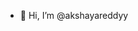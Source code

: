 - 👋 Hi, I’m @akshayareddyy

<!---
akshayareddyy/akshayareddyy is a ✨ special ✨ repository because its `README.md` (this file) appears on your GitHub profile.
You can click the Preview link to take a look at your changes.
--->
